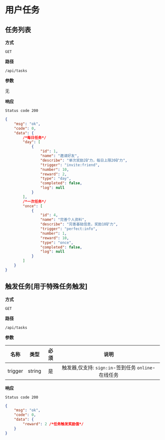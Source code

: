 # 用户任务

## 任务列表

**方式**

`GET`

**路径**

`/api/tasks`

**参数**

无

**响应**

`Status code 200`

```json
{
    "msg": "ok",
    "code": 0,
    "data": {
        /*每日任务*/
        "day": [
            {
                "id": 1,
                "name": "邀请好友",
                "describe": "单次奖励2矿力，每日上限20矿力",
                "trigger": "invite:friend",
                "number": 10,
                "reward": 2,
                "type": "day",
                "completed": false,
                "log": null
            }
        ],
        /*一次任务*/
        "once": [
            {
                "id": 4,
                "name": "完善个人资料",
                "describe": "完善基础信息，奖励10矿力",
                "trigger": "perfect:info",
                "number": 1,
                "reward": 10,
                "type": "once",
                "completed": false,
                "log": null
            }
        ]
    }
}
```

## 触发任务[用于特殊任务触发]

**方式**

`GET`

**路径**

`/api/tasks`

**参数**

|  名称  |  类型  | 必须 | 说明 |
| :----: | :----: | :--: | :-----: |
| trigger | string |  是  | 触发器,仅支持: `sign:in`-签到任务 `online`-在线任务 |

**响应**

`Status code 200`

```json
{
    "msg": "ok",
    "code": 0,
    "data": {
        "reward": 2 /*任务触发奖励值*/
    }
}
```